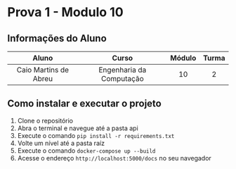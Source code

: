 # Prova 1 - Modulo 10

## Informações do Aluno  
Aluno | Curso | Módulo | Turma
:---: | :---: | :---: | :---:
Caio Martins de Abreu | Engenharia da Computação | 10 | 2

## Como instalar e executar o projeto

1. Clone o repositório
2. Abra o terminal e navegue até a pasta api
3. Execute o comando `pip install -r requirements.txt`
4. Volte um nível até a pasta raíz
5. Execute o comando `docker-compose up --build`
6. Acesse o endereço `http://localhost:5000/docs` no seu navegador
